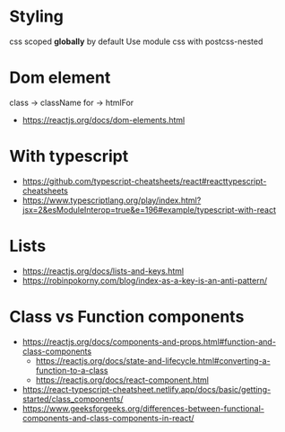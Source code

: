 # Styling
css scoped **globally** by default
Use module css with postcss-nested

# Dom element
class -> className
for -> htmlFor
- https://reactjs.org/docs/dom-elements.html

# With typescript
- https://github.com/typescript-cheatsheets/react#reacttypescript-cheatsheets
- https://www.typescriptlang.org/play/index.html?jsx=2&esModuleInterop=true&e=196#example/typescript-with-react

# Lists
- https://reactjs.org/docs/lists-and-keys.html
- https://robinpokorny.com/blog/index-as-a-key-is-an-anti-pattern/

# Class vs Function components
- https://reactjs.org/docs/components-and-props.html#function-and-class-components
  - https://reactjs.org/docs/state-and-lifecycle.html#converting-a-function-to-a-class
  - https://reactjs.org/docs/react-component.html
- https://react-typescript-cheatsheet.netlify.app/docs/basic/getting-started/class_components/
- https://www.geeksforgeeks.org/differences-between-functional-components-and-class-components-in-react/
